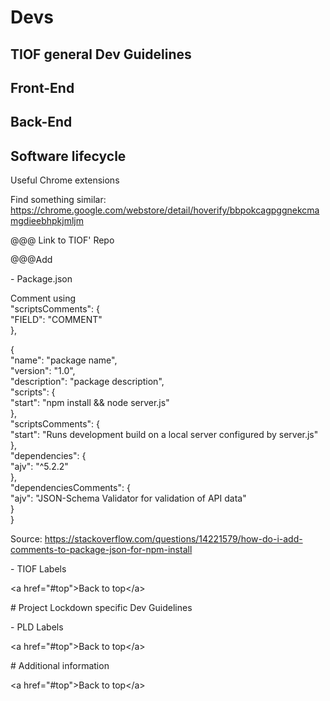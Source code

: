 # Devs

## TIOF general Dev Guidelines

## Front-End

## Back-End

## Software lifecycle

Useful Chrome extensions

Find something similar: https://chrome.google.com/webstore/detail/hoverify/bbpokcagpggnekcmamgdieebhpkjmljm

@@@ Link to TIOF' Repo

@@@Add

\- Package.json

Comment using \
"scriptsComments": {\
"FIELD": "COMMENT"\
},

{\
"name": "package name",\
"version": "1.0",\
"description": "package description",\
"scripts": {\
"start": "npm install && node server.js"\
},\
"scriptsComments": {\
"start": "Runs development build on a local server configured by server.js"\
},\
"dependencies": {\
"ajv": "^5.2.2"\
},\
"dependenciesComments": {\
"ajv": "JSON-Schema Validator for validation of API data"\
}\
}

Source: https://stackoverflow.com/questions/14221579/how-do-i-add-comments-to-package-json-for-npm-install

\- TIOF Labels

\<a href="#top">Back to top\</a>

\# Project Lockdown specific Dev Guidelines

\- PLD Labels

\<a href="#top">Back to top\</a>

\# Additional information

\<a href="#top">Back to top\</a>
